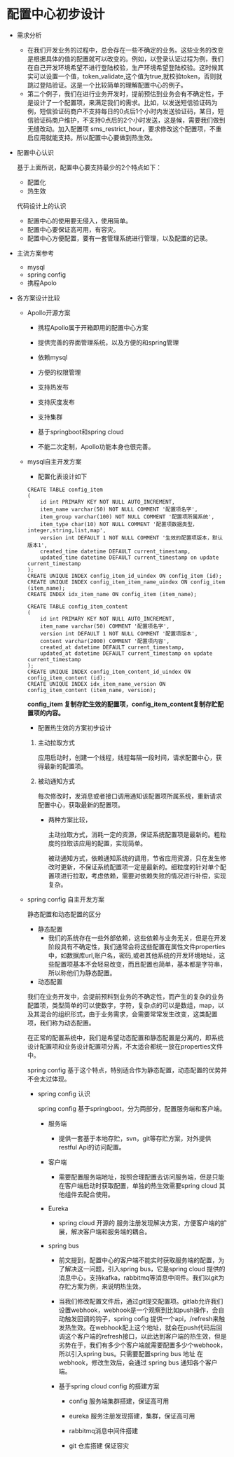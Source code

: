 #  				配置中心初步设计

- 需求分析

  - 在我们开发业务的过程中，总会存在一些不确定的业务。这些业务的改变是根据具体的值的配置就可以改变的。例如，以登录认证过程为例，我们在自己开发环境希望不进行登陆校验，生产环境希望登陆校验。这时候其实可以设置一个值，token_validate,这个值为true,就校验token，否则就跳过登陆验证。这是一个比较简单的理解配置中心的例子。
  - 第二个例子，我们在进行业务开发时，提前预估到业务会有不确定性，于是设计了一个配置项，来满足我们的需求。比如，以发送短信验证码为例，短信验证码商户不支持每日的0点后1个小时内发送验证码，某日，短信验证码商户维护，不支持0点后的2个小时发送，这是候，需要我们做到无缝改动。加入配置项 sms_restrict_hour，要求修改这个配置项，不重启应用就能支持。所以配置中心要做到热生效。

- 配置中心认识

  基于上面所说，配置中心要支持最少的2个特点如下：

  - 配置化
  - 热生效

  代码设计上的认识

  - 配置中心的使用要无侵入，使用简单。
  - 配置中心要保证高可用，有容灾。
  - 配置中心方便配置，要有一套管理系统进行管理，以及配置的记录。

- 主流方案参考

  - mysql
  - spring config
  - 携程Apolo

- 各方案设计比较

  - Apollo开源方案

    - 携程Apollo属于开箱即用的配置中心方案

    - 提供完善的界面管理系统，以及方便的和spring管理

    - 依赖mysql

    - 方便的权限管理

    - 支持热发布

    - 支持灰度发布

    - 支持集群

    - 基于springboot和spring cloud

    - 不能二次定制，Apollo功能本身也很完善。

      

  - mysql自主开发方案

    - 配置化表设计如下

    ```mysql
    CREATE TABLE config_item
    (
        id int PRIMARY KEY NOT NULL AUTO_INCREMENT,
        item_name varchar(50) NOT NULL COMMENT '配置项名字',
        item_group varchar(100) NOT NULL COMMENT '配置项所属系统',
        item_type char(10) NOT NULL COMMENT '配置项数据类型，integer,string,list,map',
        version int DEFAULT 1 NOT NULL COMMENT '生效的配置项版本，默认版本1',
        created_time datetime DEFAULT current_timestamp,
        updated_time datetime DEFAULT current_timestamp on update current_timestamp
    );
    CREATE UNIQUE INDEX config_item_id_uindex ON config_item (id);
    CREATE UNIQUE INDEX config_item_item_name_uindex ON config_item (item_name);
    CREATE INDEX idx_item_name ON config_item (item_name);
    
    CREATE TABLE config_item_content
    (
        id int PRIMARY KEY NOT NULL AUTO_INCREMENT,
        item_name varchar(50) COMMENT '配置项名字',
        version int DEFAULT 1 NOT NULL COMMENT '配置项版本',
        content varchar(2000) COMMENT '配置项内容',
        created_at datetime DEFAULT current_timestamp,
        updated_at datetime DEFAULT current_timestamp on update current_timestamp 
    );
    CREATE UNIQUE INDEX config_item_content_id_uindex ON config_item_content (id);
    CREATE UNIQUE INDEX idx_item_name_version ON config_item_content (item_name, version);
    ```

    **config_item 复制存贮生效的配置项，config_item_content复制存贮配置项的内容。**

    - 配置热生效的方案初步设计

    1. 主动拉取方式

       ​	应用启动时，创建一个线程，线程每隔一段时间，请求配置中心，获得最新的配置项。

    2. 被动通知方式

       ​	每次修改时，发消息或者接口调用通知该配置项所属系统，重新请求配置中心，获取最新的配置项。

       - 两种方案比较，

    		主动拉取方式，消耗一定的资源，保证系统配置项是最新的。粗粒度的拉取该应用的配置，实现简单。

    		被动通知方式，依赖通知系统的调用，节省应用资源，只在发生修改时更新，不保证系统配置项一定是最新的。细粒度的针对单个配置项进行拉取，考虑依赖，需要对依赖失败的情况进行补偿，实现复杂。

  - spring config 自主开发方案

    静态配置和动态配置的区分

    - 静态配置
      - 我们的系统存在一些外部依赖，这些依赖与业务无关，但是在开发阶段具有不确定性，我们通常会将这些配置在属性文件properties中，如数据库url,账户名，密码,或者其他系统的开发环境地址，这些配置项基本不会轻易改变，而且配置也简单，基本都是字符串，所以称他们为静态配置。
    - 动态配置

    ​		我们在业务开发中，会提前预料到业务的不确定性，而产生的复杂的业务配置项，类型简单的可以使数字，字符，复杂点的可以是数组，map，以及其混合的组织形式，由于业务需求，会需要常常发生改变，这类配置项，我们称为动态配置。

    在正常的配置系统中，我们是希望动态配置和静态配置是分离的，即系统设计配置项和业务设计配置项分离，不太适合都统一放在properties文件中。

    spring config 基于这个特点，特别适合作为静态配置，动态配置的优势并不会太过体现。

    - spring config 认识

      spring config 基于springboot，分为两部分，配置服务端和客户端。

      - 服务端 

        - 提供一套基于本地存贮，svn，git等存贮方案，对外提供restful Api的访问配置。

      - 客户端

        - 需要配置服务端地址，按照合理配置去访问服务端，但是只能在客户端启动时获取配置，单独的热生效需要spring cloud 其他组件去配合使用。

      - Eureka

        - spring cloud 开源的 服务注册发现解决方案，方便客户端的扩展，解决客户端和服务端的耦合。

      - spring bus 

        - 前文提到，配置中心的客户端不能实时获取服务端的配置，为了解决这一问题，引入spring bus，它是spring cloud 提供的消息中心，支持kafka，rabbitmq等消息中间件。我们以git为存贮方案为例，来说明热生效。

        - 当我们修改配置文件后，通过git提交配置项。gitlab允许我们设置webhook，webhook是一个观察到比如push操作，会自动触发回调的钩子，spring cofig 提供一个api，/refresh来触发热生效。在webhook配上这个地址，就会在push代码后回调这个客户端的refresh接口，以此达到客户端的热生效，但是劣势在于，我们有多少个客户端就需要配置多少个webhook，所以引入spring bus。只需要配置spring bus 地址 在webhook，修改生效后，会通过 spring bus 通知各个客户端。

        - 基于spring cloud config 的搭建方案

          - config 服务端集群搭建，保证高可用

          - eureka 服务注册发现搭建，集群，保证高可用

          - rabbitmq消息中间件搭建

          - git 仓库搭建 保证容灾

            

            

            

            

            

          ​	

          

          

          

          

          

          

          

          

          

          

          

          

          

          

          

          

          

          

          

          

          

          

          

          

          

          

          

    

    

    

    

 
